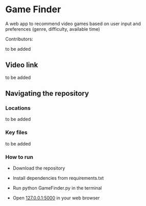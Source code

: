 # Game Finder

A web app to recommend video games based on user input and preferences (genre, difficulty, available time)

Contributors:

to be added



## Video link

to be added



## Navigating the repository

### Locations

to be added

### Key files

to be added

### How to run

- Download the repository

- Install dependencies from requirements.txt

- Run python GameFinder.py in the terminal

- Open [127.0.0.1:5000](127.0.0.1:5000) in your web browser
